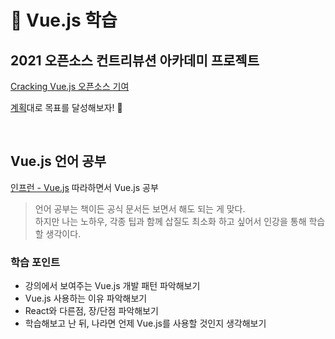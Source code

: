 # 🚀 Vue.js 학습

## 2021 오픈소스 컨트리뷰션 아카데미 프로젝트

[Cracking Vue.js 오픈소스 기여](https://github.com/joshua1988/vue-camp)

[계획](https://github.com/yahma25/practice-vue.js/blob/main/docs/2021%20%EC%98%A4%ED%94%88%EC%86%8C%EC%8A%A4%20%EC%BB%A8%ED%8A%B8%EB%A6%AC%EB%B7%B0%EC%85%98%20%EC%95%84%EC%B9%B4%EB%8D%B0%EB%AF%B8%20%ED%94%84%EB%A1%9C%EC%A0%9D%ED%8A%B8/%EA%B0%9C%EC%9A%94.md)대로 목표를 달성해보자! 🚀

<br>

## Vue.js 언어 공부

[인프런 - Vue.js](https://www.inflearn.com/course/Age-of-Vuejs/dashboard) 따라하면서 Vue.js 공부

> 언어 공부는 책이든 공식 문서든 보면서 해도 되는 게 맞다.  
> 하지만 나는 노하우, 각종 팁과 함께 삽질도 최소화 하고 싶어서 인강을 통해 학습할 생각이다.

### 학습 포인트

* 강의에서 보여주는 Vue.js 개발 패턴 파악해보기
* Vue.js 사용하는 이유 파악해보기
* React와 다른점, 장/단점 파악해보기
* 학습해보고 난 뒤, 나라면 언제 Vue.js를 사용할 것인지 생각해보기
